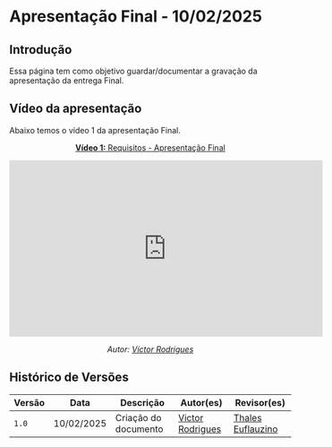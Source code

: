 # Apresentação Final - 10/02/2025

## Introdução 

Essa página tem como objetivo guardar/documentar a gravação da apresentação da entrega Final.

## Vídeo da apresentação

Abaixo temos o vídeo 1 da apresentação Final.

<center>

[**Vídeo 1:** Requisitos - Apresentação Final](https://www.youtube.com/watch?v=9qV-YxKHLIk)

<iframe width="560" height="315" src="https://www.youtube.com/embed/9qV-YxKHLIk?si=m0XAiULrgSXoXq6h" title="YouTube video player" frameborder="0" allow="accelerometer; autoplay; clipboard-write; encrypted-media; gyroscope; picture-in-picture; web-share" referrerpolicy="strict-origin-when-cross-origin" allowfullscreen></iframe>

_Autor: [Víctor Rodrigues](https://github.com/ViictorRodrigues)_

</center>

## Histórico de Versões

Versão  | Data | Descrição | Autor(es) | Revisor(es)
-------- | ------ | ------ | ---------- | ----------
`1.0` | 10/02/2025 | Criação do documento  | [Victor Rodrigues](https://github.com/ViictorHugoo) |[Thales Euflauzino](https://github.com/thaleseuflauzino) |
